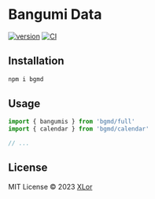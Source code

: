 # Bangumi Data

[![version](https://img.shields.io/npm/v/bgmd?label=bgmd)](https://www.npmjs.com/package/bgmd)
[![CI](https://github.com/yjl9903/bgmc/actions/workflows/ci.yml/badge.svg)](https://github.com/yjl9903/bgmc/actions/workflows/ci.yml)

## Installation

```bash
npm i bgmd
```

## Usage

```ts
import { bangumis } from 'bgmd/full'
import { calendar } from 'bgmd/calendar'

// ...
```

## License

MIT License © 2023 [XLor](https://github.com/yjl9903)
